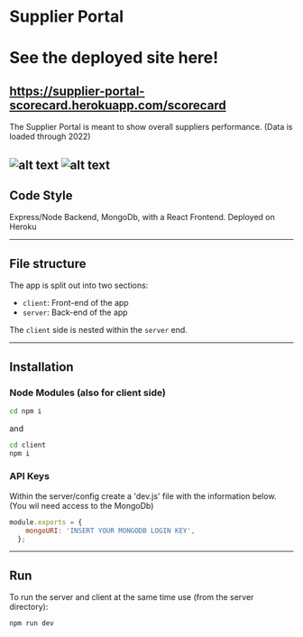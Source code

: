 # Supplier Portal

# See the deployed site here!
 
## https://supplier-portal-scorecard.herokuapp.com/scorecard
 
The Supplier Portal is meant to show overall suppliers performance. (Data is loaded through 2022)
 
 ![alt text](https://github.com/herwaldt/SupplierPortal/tree/make_dynamic/assets/supplierOverview.png?raw=true)
  ![alt text](https://github.com/herwaldt/SupplierPortal/tree/make_dynamic/assets/supplierDetails.png?raw=true)
---
 
## Code Style
 
Express/Node Backend, MongoDb, with a React Frontend. Deployed on Heroku
 
---
 
## File structure
 
The app is split out into two sections:
- `client`: Front-end of the app
- `server`: Back-end of the app
 
The `client` side is nested within the `server` end.
 
---
 
## Installation
 
### Node Modules (also for client side)
 
```bash
cd npm i
```
and
```bash
cd client
npm i
```
 
### API Keys
 
Within the server/config create a 'dev.js' file with the information below. (You wil need access to the MongoDb)
 
```javascript
module.exports = {
    mongoURI: 'INSERT YOUR MONGODB LOGIN KEY',
  };
```
 
---
 
## Run
 
To run the server and client at the same time use (from the server directory):
 
```bash
npm run dev
```
 